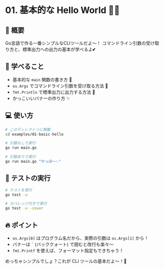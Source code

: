 # 01. 基本的な Hello World 👋✨

## 📖 概要

Go言語で作る一番シンプルなCLIツールだよ〜！
コマンドライン引数の受け取り方と、標準出力への出力の基本が学べるよ💕

## 🎯 学べること

- 基本的な `main` 関数の書き方 📝
- `os.Args` でコマンドライン引数を受け取る方法 🎁
- `fmt.Println` で標準出力に出力する方法 📢
- かっこいいバナーの作り方 ✨

## 💻 使い方

```bash
# このディレクトリに移動
cd examples/01-basic-hello

# 引数なしで実行
go run main.go

# 引数ありで実行
go run main.go "やっほ〜✨"
```

## 🧪 テストの実行

```bash
# テストを実行
go test -v

# カバレッジ付きで実行
go test -v -cover
```

## 🔥 ポイント

- `os.Args[0]` はプログラム名だから、実際の引数は `os.Args[1]` から！
- バナーは `` ` `` (バッククォート) で囲むと改行も楽々〜
- `fmt.Printf` を使えば、フォーマット指定もできちゃう！

めっちゃシンプルでしょ？これが CLI ツールの基本だよ〜！🎉
